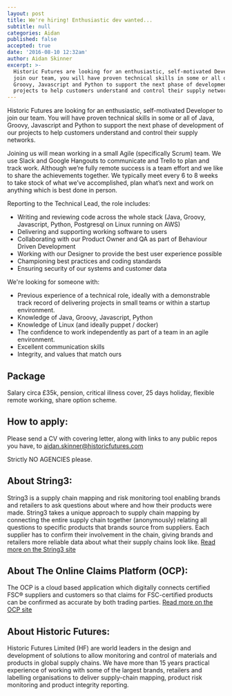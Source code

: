 ```yaml
---
layout: post
title: We're hiring! Enthusiastic dev wanted...
subtitle: null
categories: Aidan
published: false
accepted: true
date: '2016-08-10 12:32am'
author: Aidan Skinner
excerpt: >-
  Historic Futures are looking for an enthusiastic, self-motivated Developer to
  join our team, you will have proven technical skills in some or all of Java,
  Groovy, Javascript and Python to support the next phase of development of our
  projects to help customers understand and control their supply networks.
---
```


Historic Futures are looking for an enthusiastic, self-motivated Developer to join our team. You will have proven technical skills in some or all of Java, Groovy, Javascript and Python to support the next phase of development of our projects to help customers understand and control their supply networks.

Joining us will mean working in a small Agile (specifically Scrum) team. We use Slack and Google Hangouts to communicate and Trello to plan and track work. Although we’re fully remote success is a team effort and we like to share the achievements together. We typically meet every 6 to 8 weeks to take stock of what we’ve accomplished, plan what’s next and work on anything which is best done in person.

Reporting to the Technical Lead, the role includes:

- Writing and reviewing code across the whole stack (Java, Groovy, Javascript, Python, Postgresql on Linux running on AWS)
- Delivering and supporting working software to users
- Collaborating with our Product Owner and QA as part of Behaviour Driven Development
- Working with our Designer to provide the best user experience possible
- Championing best practices and coding standards
- Ensuring security of our systems and customer data


We're looking for someone with:

- Previous experience of a technical role, ideally with a demonstrable track record of delivering projects in small teams or within a startup environment.
- Knowledge of Java, Groovy, Javascript, Python
- Knowledge of Linux (and ideally puppet / docker)
- The confidence to work independently as part of a team in an agile environment.
- Excellent communication skills
- Integrity, and values that match ours

## Package
Salary circa £35k, pension, critical illness cover, 25 days holiday, flexible remote working, share option scheme.

## How to apply:
Please send a CV with covering letter, along with links to any public repos you have, to [aidan.skinner@historicfutures.com](mailto:aidan.skinner@historicfutures.com&subject=Developer%20Role)

Strictly NO AGENCIES please.

## About String3:
String3 is a supply chain mapping and risk monitoring tool enabling brands and retailers to ask questions about where and how their products were made. String3 takes a unique approach to supply chain mapping by connecting the entire supply chain together (anonymously) relating all questions to specific products that brands source from suppliers. Each supplier has to confirm their involvement in the chain, giving brands and retailers more reliable data about what their supply chains look like. [Read more on the String3 site](http://getstring3.com/)

## About The Online Claims Platform (OCP):
The OCP is a cloud based application which digitally connects certified FSC® suppliers and customers so that claims for FSC-certified products can be confirmed as accurate by both trading parties. [Read more on the OCP site](http://ocp-info.fsc.org/)

## About Historic Futures:
Historic Futures Limited (HF) are world leaders in the design and development of solutions to allow monitoring and control of materials and products in global supply chains. We have more than 15 years practical experience of working with some of the largest brands, retailers and labelling organisations to deliver supply-chain mapping, product risk monitoring and product integrity reporting.
